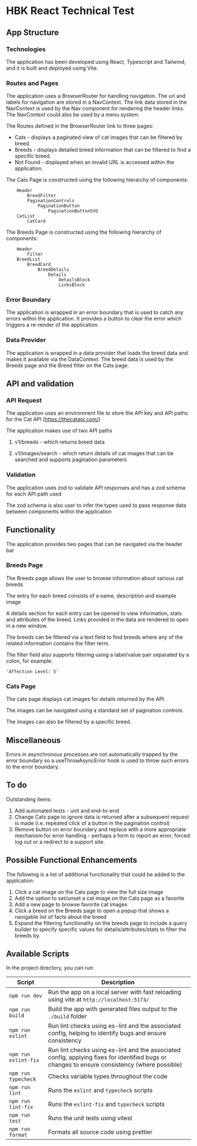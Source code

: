 # HBK React Technical Test

## App Structure

### Technologies

The application has been developed using React, Typescript and Tailwind, and it is built and deployed using Vite.

### Routes and Pages

The application uses a BrowserRouter for handling navigation. The url and labels for navigation are stored in a NavContext. The link data stored in the NavContext is used by the Nav component for rendering the header links. The NavContext could also be used by a menu system.

The Routes defined in the BrowserRouter link to three pages:

- Cats - displays a paginated view of cat images that can be filtered by breed.
- Breeds - displays detailed breed information that can be filtered to find a specific breed.
- Not Found - displayed when an invalid URL is accessed within the application.

The Cats Page is constructed using the following hierarchy of components:
```
    Header
        BreedFilter       
        PaginationControls    
            PaginationButton
                PaginationButtonSVG
    CatList
        CatCard
```

The Breeds Page is constructed using the following hierarchy of components:
```  
    Header
        Filter
    BreedList
        BreedCard
            BreedDetails
                Details
                    DetailsBlock
                    LinksBlock
```

### Error Boundary

The application is wrapped in an error boundary that is used to catch any errors within the application. It provides a button to clear the error which triggers a re-render of the application. 

### Data Provider

The application is wrapped in a data provider that loads the breed data and makes it available via the DataContext. The breed data is used by the Breeds page and the Breed filter on the Cats page.

## API and validation

### API Request

The application uses an environment file to store the API key and API paths for the Cat API (https://thecatapi.com/)

The application makes use of two API paths 

1. v1/breeds - which returns breed data

2. v1/images/search - which return details of cat images that can be searched and supports pagination parameters

### Validation

The application uses zod to validate API responses and has a zod schema for each API path used

The zod schema is also user to infer the types used to pass response data between components within the application 


## Functionality

The application provides two pages that can be navigated via the header bar

### Breeds Page

The Breeds page allows the user to browse information about various cat breeds

The entry for each breed consists of a name, description and example image

A details section for each entry can be opened to view information, stats and attributes of the breed. Links provided in the data are rendered to open in a new window.

The breeds can be filtered via a text field to find breeds where any of the related information contains the filter term.

The filter field also supports filtering using a label/value pair separated by a colon, for example:

```
'Affection Level: 5'
```

### Cats Page

The cats page displays cat images for details returned by the API.

The images can be navigated using a standard set of pagination controls.

The images can also be filtered by a specific breed.

## Miscellaneous 

Errors in asynchronous processes are not automatically trapped by the error boundary so a useThrowAsyncError hook is used to throw such errors to the error boundary.

## To do

Outstanding items:

1. Add automated tests - unit and end-to-end
2. Change Cats page to ignore data is returned after a subsequent request is made (i.e. repeated click of a button in the pagination control)
3. Remove button on error boundary and replace with a more appropriate mechanism for error handling - perhaps a form to report an error, forced log out or a redirect to a support site.

## Possible Functional Enhancements

The following is a list of additional functionality that could be added to the application:

1. Click a cat image on the Cats page to view the full size image
2. Add the option to set/unset a cat image on the Cats page as a favorite
3. Add a new page to browse favorite cat images 
4. Click a breed on the Breeds page to open a popup that shows a navigable list of facts about the breed 
5. Expand the filtering functionality on the breeds page to include a query builder to specify specific values for details/attributes/stats to filter the breeds by.

## Available Scripts

In the project directory, you can run:


| Script               | Description |
|----------------------|------------------------------------------------------------------------------------------|
| `npm run dev`        | Run the app on a local server with fast reloading using vite at `http://localhost:5173/` |
| `npm run build`      | Build the app with generated files output to the `./build` folder |
| `npm run eslint`     | Run lint checks using es-lint and the associated config, helping to identify bugs and ensure consistency |
| `npm run eslint-fix` | Run lint checks using es-lint and the associated config, applying fixes for identified bugs or changes to ensure consistency (where possible) |
| `npm run typecheck`  | Checks variable types throughout the code |
| `npm run lint`       | Runs the `eslint` and `typecheck` scripts
| `npm run lint-fix`   | Runs the `eslint-fix` and `typecheck` scripts
| `npm run test`       | Runs the unit tests using vitest |
| `npm run format`     | Formats all source code using prettier |
